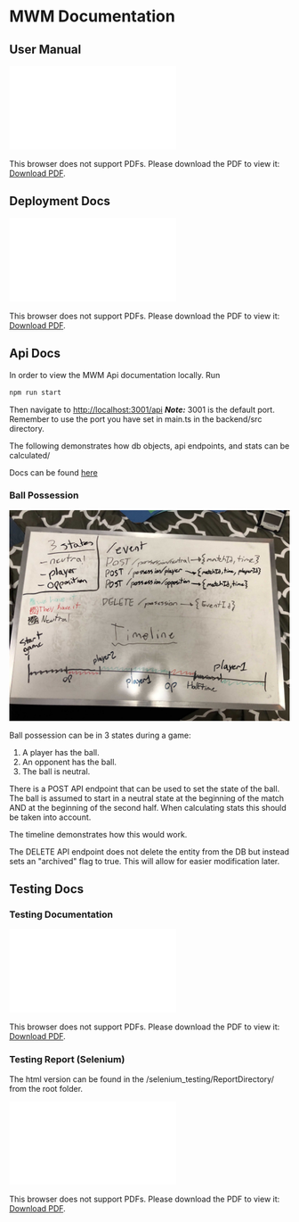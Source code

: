 # MWM Documentation

## User Manual

<object data="./MWM-UserManual.pdf" type="application/pdf" width="700px" height="700px">
    <embed src="./MWM-UserManual.pdf">
        <p>This browser does not support PDFs. Please download the PDF to view it: <a href="./MWM-UserManual.pdf">Download PDF</a>.</p>
    </embed>
</object>

## Deployment Docs

<object data="./DeploymentDocs.pdf" type="application/pdf" width="700px" height="700px">
    <embed src="./DeploymentDocs.pdf">
        <p>This browser does not support PDFs. Please download the PDF to view it: <a href="./DeploymentDocs.pdf">Download PDF</a>.</p>
    </embed>
</object>

## Api Docs

In order to view the MWM Api documentation locally. Run

```bash
npm run start
```

Then navigate to [http://localhost:3001/api](http://localhost:3001/api)
**_Note:_** 3001 is the default port. Remember to use the port you have set in main.ts in the backend/src directory.

The following demonstrates how db objects, api endpoints, and stats can be calculated/

Docs can be found <a href="./SwaggerUI.html" target="_blank">here</a>

### Ball Possession

![Possession Plan](../images/api/ballPossession.jpg)

Ball possession can be in 3 states during a game:

1. A player has the ball.
1. An opponent has the ball.
1. The ball is neutral.

There is a POST API endpoint that can be used to set the state of the ball. The ball is assumed to start in a neutral state at the beginning of the match AND at the beginning of the second half. When calculating stats this should be taken into account.

The timeline demonstrates how this would work.

The DELETE API endpoint does not delete the entity from the DB but instead sets an "archived" flag to true. This will allow for easier modification later.

## Testing Docs

### Testing Documentation

<object data="./MWM-testing-documentation.pdf" type="application/pdf" width="700px" height="700px">
    <embed src="./MWM-testing-documentation.pdf">
        <p>This browser does not support PDFs. Please download the PDF to view it: <a href="./MWM-testing-documentation.pdf">Download PDF</a>.</p>
    </embed>
</object>

### Testing Report (Selenium)

The html version can be found in the /selenium_testing/ReportDirectory/ from the root folder.

<object data="./MWM-SeleniumTestingReport.pdf" type="application/pdf" width="700px" height="700px">
    <embed src="./MWM-SeleniumTestingReport.pdf">
        <p>This browser does not support PDFs. Please download the PDF to view it: <a href="./MWM-SeleniumTestingReport.pdf">Download PDF</a>.</p>
    </embed>
</object>
